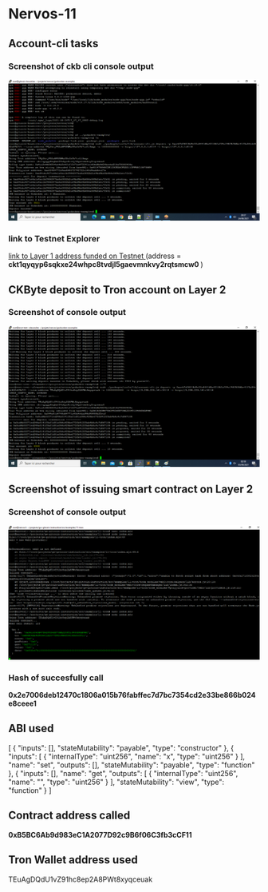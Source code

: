 # Nervos-11

<h2> Account-cli tasks </h2>
<h3> Screenshot of ckb cli console output </h3>
<img src=https://github.com/maxx6262/Nervos-11/blob/main/deposit-tron-address.png""/>
<h3> link to Testnet Explorer </h3>
<a href='https://explorer.nervos.org/aggron/address/ckt1qyqyp6sqkxe24whpc8tvdjl5gaevmnkvy2rqtsmcw0'> link to Layer 1 address funded on Testnet </a> (address = <strong> ckt1qyqyp6sqkxe24whpc8tvdjl5gaevmnkvy2rqtsmcw0 </strong> )

<h2> CKByte deposit to Tron account on Layer 2 </h2>
<h3> Screenshot of console output </h3>
<img src="https://github.com/maxx6262/Nervos-11/blob/main/godwoken-tron2deposit.png"/>

<h2> Screenshot of issuing smart contract on Layer 2 </h2>

<h3> Screenshot of console output </h3>
<img src="https://github.com/maxx6262/Nervos-11/blob/main/simplestorage-tron.png"/>

<h3> Hash of succesfully call </h3>
<strong> 0x2e7006deb12470c1806a015b76fabffec7d7bc7354cd2e33be866b024e8ceee1 </strong>

<h2> ABI used </h2>
<pr>
  [
    {
      "inputs": [],
      "stateMutability": "payable",
      "type": "constructor"
    },
    {
      "inputs": [
        {
          "internalType": "uint256",
          "name": "x",
          "type": "uint256"
        }
      ],
      "name": "set",
      "outputs": [],
      "stateMutability": "payable",
      "type": "function"
    },
    {
      "inputs": [],
      "name": "get",
      "outputs": [
        {
          "internalType": "uint256",
          "name": "",
          "type": "uint256"
        }
      ],
      "stateMutability": "view",
      "type": "function"
    }
]
  </pr>

<h2> Contract address called </h2>

<strong> 0xB5BC6Ab9d983eC1A2077D92c9B6f06C3fb3cCF11 </strong>

<h2> Tron Wallet address used  </h2>
TEuAgDQdU1vZ91hc8ep2A8PWt8xyqceuak
